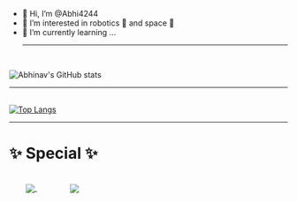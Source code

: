 - 👋 Hi, I’m @Abhi4244
- 👀 I’m interested in robotics 🤖 and space 🌌
- 🌱 I’m currently learning ...
<br><hr><br>

![Abhinav's GitHub stats](https://github-readme-stats.vercel.app/api?username=abhi4244&theme=cobalt&show_icons=true&hide_border=true&)<br><hr><br>
[![Top Langs](https://github-readme-stats.vercel.app/api/top-langs/?username=abhi4244&theme=cobalt&hide_border=true)](https://github.com/abhi4244/github-readme-stats)
<br><hr>
<h1>✨ Special ✨</h1><br>
<a href="https://github.com/abhi4244/210966" style="margin:30px;display:inline;">
  <img align="center" src="https://github-readme-stats.vercel.app/api/pin/?username=abhi4244&repo=210966&theme=radical&hide_border=true" />
  </a>
<a href="https://github.com/abhi4244/PWA" style="margin:30px;display:inline;">
  <img align="center" src="https://github-readme-stats.vercel.app/api/pin/?username=abhi4244&repo=PWA&theme=radical&hide_border=true" />
</a>






<!---
Abhi4244/Abhi4244 is a ✨ special ✨ repository because its `README.md` (this file) appears on your GitHub profile.
You can click the Preview link to take a look at your changes.
--->
